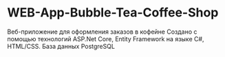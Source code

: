 # WEB-App-Bubble-Tea-Coffee-Shop
Веб-приложение для оформления заказов в кофейне
Создано с помощью технологий ASP.Net Core, Entity Framework на языке C#, HTML/CSS. База данных PostgreSQL
